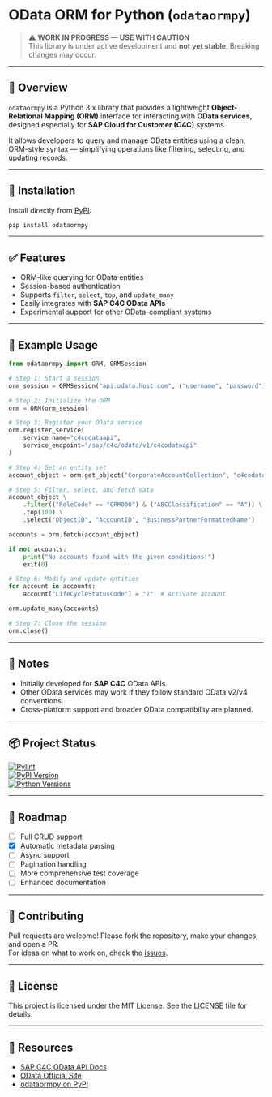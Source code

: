 # OData ORM for Python (`odataormpy`)

> ⚠️ **WORK IN PROGRESS — USE WITH CAUTION**  
> This library is under active development and **not yet stable**. Breaking changes may occur.

---

## 📌 Overview

`odataormpy` is a Python 3.x library that provides a lightweight **Object-Relational Mapping (ORM)** interface for interacting with **OData services**, designed especially for **SAP Cloud for Customer (C4C)** systems.

It allows developers to query and manage OData entities using a clean, ORM-style syntax — simplifying operations like filtering, selecting, and updating records.

---

## 🚀 Installation

Install directly from [PyPI](https://pypi.org/project/odataormpy):

```bash
pip install odataormpy
```

---

## ✅ Features

- ORM-like querying for OData entities
- Session-based authentication
- Supports `filter`, `select`, `top`, and `update_many`
- Easily integrates with **SAP C4C OData APIs**
- Experimental support for other OData-compliant systems

---

## 🧪 Example Usage

```python
from odataormpy import ORM, ORMSession

# Step 1: Start a session
orm_session = ORMSession("api.odata.host.com", ("username", "password"))

# Step 2: Initialize the ORM
orm = ORM(orm_session)

# Step 3: Register your OData service
orm.register_service(
    service_name="c4codataapi",
    service_endpoint="/sap/c4c/odata/v1/c4codataapi"
)

# Step 4: Get an entity set
account_object = orm.get_object("CorporateAccountCollection", "c4codataapi")

# Step 5: Filter, select, and fetch data
account_object \
    .filter(("RoleCode" == "CRM000") & ("ABCClassification" == "A")) \
    .top(100) \
    .select("ObjectID", "AccountID", "BusinessPartnerFormattedName")

accounts = orm.fetch(account_object)

if not accounts:
    print("No accounts found with the given conditions!")
    exit(0)

# Step 6: Modify and update entities
for account in accounts:
    account["LifeCycleStatusCode"] = "2"  # Activate account

orm.update_many(accounts)

# Step 7: Close the session
orm.close()
```

---

## 📝 Notes

- Initially developed for **SAP C4C** OData APIs.
- Other OData services may work if they follow standard OData v2/v4 conventions.
- Cross-platform support and broader OData compatibility are planned.

---

## 📦 Project Status

[![Pylint](https://github.com/denny0754/odataormpy/actions/workflows/pylint.yml/badge.svg?branch=v0.1.0-main)](https://github.com/denny0754/odataormpy/actions/workflows/pylint.yml)  
[![PyPI Version](https://img.shields.io/pypi/v/odataormpy.svg)](https://pypi.org/project/odataormpy/)  
[![Python Versions](https://img.shields.io/pypi/pyversions/odataormpy.svg)](https://pypi.org/project/odataormpy/)

---

## 🔮 Roadmap

- [ ] Full CRUD support
- [X] Automatic metadata parsing
- [ ] Async support
- [ ] Pagination handling
- [ ] More comprehensive test coverage
- [ ] Enhanced documentation

---

## 🤝 Contributing

Pull requests are welcome! Please fork the repository, make your changes, and open a PR.  
For ideas on what to work on, check the [issues](https://github.com/denny0754/odataormpy/issues).

---

## 📄 License

This project is licensed under the MIT License. See the [LICENSE](./LICENSE) file for details.

---

## 🔗 Resources

- [SAP C4C OData API Docs](https://help.sap.com/viewer/product/SAP_CLOUD_FOR_CUSTOMER)
- [OData Official Site](https://www.odata.org/)
- [odataormpy on PyPI](https://pypi.org/project/odataormpy)
